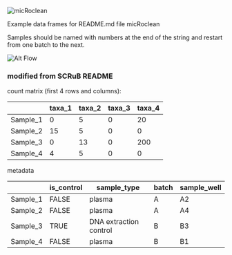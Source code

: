 
![micRoclean](https://github.com/rachelgriffard/micRoclean_development/assets/95938614/06b08c6f-8f01-473d-b669-f9b4f9f579c8)

Example data frames for README.md file micRoclean

Samples should be named with numbers at the end of the string and restart from one batch to the next.

![Alt Flow](https://github.com/rachelgriffard/micRoclean_development/assets/95938614/94a5d930-2cc6-4657-ad35-930af69df53b)

### modified from SCRuB README

count matrix (first 4 rows and columns):

| | taxa_1 | taxa_2 | taxa_3 | taxa_4 |
| :-------------: | ------------- |------------- |------------- |------------- |
| Sample_1  |  0 | 5 | 0|20 |
| Sample_2  |  15 | 5 | 0|0 |
| Sample_3  |  0 | 13 | 0| 200 |
| Sample_4  |  4 | 5 | 0| 0 |

metadata

| | is_control | sample_type | batch | sample_well |
| :-------------: | ------------- |------------- |------------- |------------- |
| Sample_1  |  FALSE | plasma | A| A2|
| Sample_2  |  FALSE | plasma | A| A4|
| Sample_3  |  TRUE | DNA extraction control | B| B3| 
| Sample_4  |  FALSE | plasma | B| B1|
